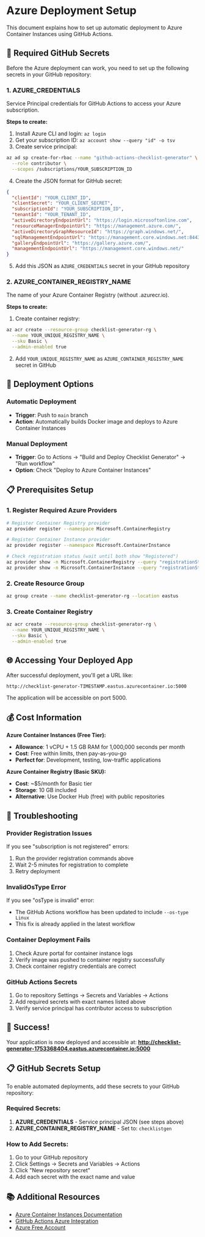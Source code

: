 # Azure Deployment Setup

This document explains how to set up automatic deployment to Azure Container Instances using GitHub Actions.

## 🔐 Required GitHub Secrets

Before the Azure deployment can work, you need to set up the following secrets in your GitHub repository:

### 1. AZURE_CREDENTIALS
Service Principal credentials for GitHub Actions to access your Azure subscription.

**Steps to create:**
1. Install Azure CLI and login: `az login`
2. Get your subscription ID: `az account show --query "id" -o tsv`
3. Create service principal:
```bash
az ad sp create-for-rbac --name "github-actions-checklist-generator" \
  --role contributor \
  --scopes /subscriptions/YOUR_SUBSCRIPTION_ID
```
4. Create the JSON format for GitHub secret:
```json
{
  "clientId": "YOUR_CLIENT_ID",
  "clientSecret": "YOUR_CLIENT_SECRET", 
  "subscriptionId": "YOUR_SUBSCRIPTION_ID",
  "tenantId": "YOUR_TENANT_ID",
  "activeDirectoryEndpointUrl": "https://login.microsoftonline.com",
  "resourceManagerEndpointUrl": "https://management.azure.com/",
  "activeDirectoryGraphResourceId": "https://graph.windows.net/",
  "sqlManagementEndpointUrl": "https://management.core.windows.net:8443/",
  "galleryEndpointUrl": "https://gallery.azure.com/",
  "managementEndpointUrl": "https://management.core.windows.net/"
}
```
5. Add this JSON as `AZURE_CREDENTIALS` secret in your GitHub repository

### 2. AZURE_CONTAINER_REGISTRY_NAME
The name of your Azure Container Registry (without .azurecr.io).

**Steps to create:**
1. Create container registry:
```bash
az acr create --resource-group checklist-generator-rg \
  --name YOUR_UNIQUE_REGISTRY_NAME \
  --sku Basic \
  --admin-enabled true
```
2. Add `YOUR_UNIQUE_REGISTRY_NAME` as `AZURE_CONTAINER_REGISTRY_NAME` secret in GitHub

## 🚀 Deployment Options

### Automatic Deployment
- **Trigger**: Push to `main` branch
- **Action**: Automatically builds Docker image and deploys to Azure Container Instances

### Manual Deployment
- **Trigger**: Go to Actions → "Build and Deploy Checklist Generator" → "Run workflow"
- **Option**: Check "Deploy to Azure Container Instances"

## 📋 Prerequisites Setup

### 1. Register Required Azure Providers
```bash
# Register Container Registry provider
az provider register --namespace Microsoft.ContainerRegistry

# Register Container Instance provider  
az provider register --namespace Microsoft.ContainerInstance

# Check registration status (wait until both show "Registered")
az provider show -n Microsoft.ContainerRegistry --query "registrationState"
az provider show -n Microsoft.ContainerInstance --query "registrationState"
```

### 2. Create Resource Group
```bash
az group create --name checklist-generator-rg --location eastus
```

### 3. Create Container Registry
```bash
az acr create --resource-group checklist-generator-rg \
  --name YOUR_UNIQUE_REGISTRY_NAME \
  --sku Basic \
  --admin-enabled true
```

## 🌐 Accessing Your Deployed App

After successful deployment, you'll get a URL like:
```
http://checklist-generator-TIMESTAMP.eastus.azurecontainer.io:5000
```

The application will be accessible on port 5000.

## 💰 Cost Information

**Azure Container Instances (Free Tier):**
- **Allowance**: 1 vCPU + 1.5 GB RAM for 1,000,000 seconds per month
- **Cost**: Free within limits, then pay-as-you-go
- **Perfect for**: Development, testing, low-traffic applications

**Azure Container Registry (Basic SKU):**
- **Cost**: ~$5/month for Basic tier
- **Storage**: 10 GB included
- **Alternative**: Use Docker Hub (free) with public repositories

## 🔧 Troubleshooting

### Provider Registration Issues
If you see "subscription is not registered" errors:
1. Run the provider registration commands above
2. Wait 2-5 minutes for registration to complete
3. Retry deployment

### InvalidOsType Error
If you see "osType is invalid" error:
- The GitHub Actions workflow has been updated to include `--os-type Linux`
- This fix is already applied in the latest workflow

### Container Deployment Fails
1. Check Azure portal for container instance logs
2. Verify image was pushed to container registry successfully
3. Check container registry credentials are correct

### GitHub Actions Secrets
1. Go to repository Settings → Secrets and Variables → Actions
2. Add required secrets with exact names listed above
3. Verify service principal has contributor access to subscription

## 🎉 Success!

Your application is now deployed and accessible at:
**http://checklist-generator-1753368404.eastus.azurecontainer.io:5000**

## 📋 GitHub Secrets Setup

To enable automated deployments, add these secrets to your GitHub repository:

### Required Secrets:
1. **AZURE_CREDENTIALS** - Service principal JSON (see steps above)
2. **AZURE_CONTAINER_REGISTRY_NAME** - Set to: `checklistgen`

### How to Add Secrets:
1. Go to your GitHub repository
2. Click Settings → Secrets and Variables → Actions  
3. Click "New repository secret"
4. Add each secret with the exact name and value

## 📚 Additional Resources

- [Azure Container Instances Documentation](https://docs.microsoft.com/en-us/azure/container-instances/)
- [GitHub Actions Azure Integration](https://docs.microsoft.com/en-us/azure/developer/github/)
- [Azure Free Account](https://azure.microsoft.com/free/)
